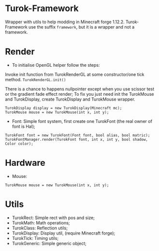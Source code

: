 # Turok-Framework
Wrapper with utils to help modding in Minecraft forge 1.12.2.
Turok-Framework use the suffix `framework`, but it is a wrapper and not a framework.

# Render
- To initialise OpenGL helper follow the steps:

Invoke init function from TurokRenderGL at some constructor/one tick method.
`TurokRenderGL.init()`

There is a chance to happens nullpointer except when you use scissor test or the gradient fade effect render;
To fix you just need init the TurokMouse and TurokDisplay, create TurokDisplay and TurokMouse wrapper.
```
TurokDisplay display = new TurokDisplay(Minecraft mc);
TurokMouse mouse = new TurokMouse(int x, int y);
```

- Font:
Simple font system, first create one TurokFont (the real owner of font is Hal);
```
TurokFont font = new TurokFont(Font font, bool alias, bool matric);
TurokFontManager.render(TurokFont font, int x, int y, bool shadow, Color color);
```

# Hardware
- Mouse:
```
TurokMouse mouse = new TurokMouse(int x, int y);
```

# Utils
- TurokRect: Simple rect with pos and size;
- TurokMath: Math operations;
- TurokClass: Reflection utils;
- TurokDisplay: Display util, (require Minecraft forge);
- TurokTick: Timing utils;
- TurokGeneric: Simple generic object;
